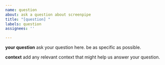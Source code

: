 ```yaml
---
name: question
about: ask a question about screenpipe
title: "[question] "
labels: question
assignees: ''

---
```


**your question**
ask your question here. be as specific as possible.

**context**
add any relevant context that might help us answer your question.